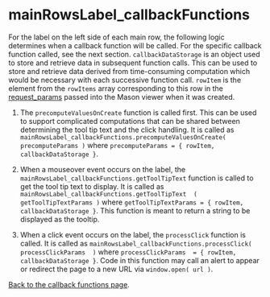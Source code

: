 # mainRowsLabel_callbackFunctions

For the label on the left side of each main row, the following logic determines when a callback function will be called. For the specific callback function called, see the next section. `callbackDataStorage` is an object used to store and retrieve data in subsequent function calls. This can be used to store and retrieve data derived from time-consuming computation which would be necessary with each successive function call. `rowItem` is the element from the `rowItems` array corresponding to this row in the <a href="../request_params.md">request_params</a> passed into the Mason viewer when it was created.

1. The `precomputeValuesOnCreate` function is called first.  This can be used to support complicated computations that can be shared between determining the tool tip text and the click handling. It is called as `mainRowsLabel_callbackFunctions.precomputeValuesOnCreate( precomputeParams )` where `precomputeParams = { rowItem, callbackDataStorage }`. 

2. When a mouseover event occurs on the label, the `mainRowsLabel_callbackFunctions.getToolTipText` function is called to get the tool tip text to display. It is called as `mainRowsLabel_callbackFunctions.getToolTipText  ( getToolTipTextParams )` where `getToolTipTextParams = { rowItem, callbackDataStorage }`. This function is meant to return a string to be displayed as the tooltip.

3. When a click event occurs on the label, the `processClick` function is called. It is called as `mainRowsLabel_callbackFunctions.processClick( processClickParams  )` where `processClickParams  = { rowItem, callbackDataStorage }`. Code in this function may call an alert to appear or redirect the page to a new URL via `window.open( url )`.

<a href="../callback_functions.md">Back to the callback functions page</a>.
